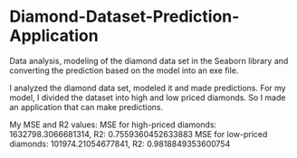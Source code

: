 # Diamond-Dataset-Prediction-Application
Data analysis, modeling of the diamond data set in the Seaborn library and converting the prediction based on the model into an exe file.

I analyzed the diamond data set, modeled it and made predictions. For my model, I divided the dataset into high and low priced diamonds. So I made an application that can make predictions.

My MSE and R2 values:
MSE for high-priced diamonds: 1632798.3066681314, R2: 0.7559360452633883
MSE for low-priced diamonds: 101974.21054677841, R2: 0.9818849353600754
